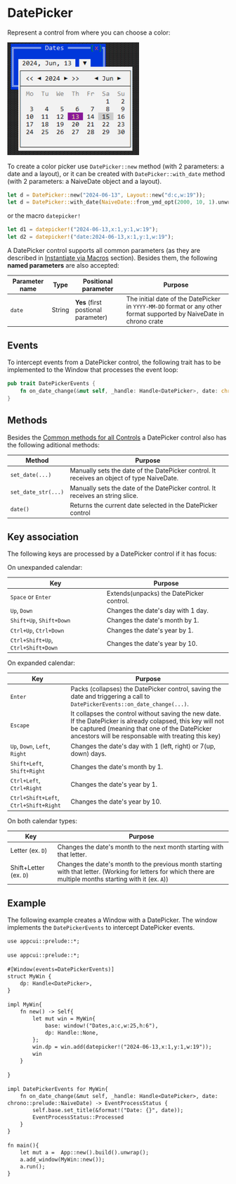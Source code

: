 # DatePicker

Represent a control from where you can choose a color:

<img src="img/datepicker.png" width=300/>

To create a color picker use `DatePicker::new` method (with 2 parameters: a date and a layout), or it can be created with `DatePicker::with_date` method (with 2 parameters: a NaiveDate object and a layout).

```rs
let d = DatePicker::new("2024-06-13", Layout::new("d:c,w:19"));
let d = DatePicker::with_date(NaiveDate::from_ymd_opt(2000, 10, 1).unwrap(), Layout::new("d:c,w:19"));
```

or the macro `datepicker!`

```rs
let d1 = datepicker!("2024-06-13,x:1,y:1,w:19");
let d2 = datepicker!("date:2024-06-13,x:1,y:1,w:19");
```

A DatePicker control supports all common parameters (as they are described in [Instantiate via Macros](../instantiate_via_macros.md) section). Besides them, the following **named parameters** are also accepted:

| Parameter name | Type   | Positional parameter                | Purpose                                                                                                              |
| -------------- | ------ | ----------------------------------- | -------------------------------------------------------------------------------------------------------------------- |
| `date`         | String | **Yes** (first postional parameter) | The initial date of the DatePicker in `YYYY-MM-DD` format or any other format supported by NaiveDate in chrono crate |

## Events

To intercept events from a DatePicker control, the following trait has to be implemented to the Window that processes the event loop:

```rs
pub trait DatePickerEvents {
    fn on_date_change(&mut self, _handle: Handle<DatePicker>, date: chrono::prelude::NaiveDate) -> EventProcessStatus {...}
}
```

## Methods

Besides the [Common methods for all Controls](../common_methods.md) a DatePicker control also has the following aditional methods:

| Method              | Purpose                                                                                    |
| ------------------- | ------------------------------------------------------------------------------------------ |
| `set_date(...)`     | Manually sets the date of the DatePicker control. It receives an object of type NaiveDate. |
| `set_date_str(...)` | Manually sets the date of the DatePicker control. It receives an string slice.             |
| `date()`            | Returns the current date selected in the DatePicker control                                |

## Key association

The following keys are processed by a DatePicker control if it has focus:

On unexpanded calendar:

| Key                                | Purpose                                  |
| ---------------------------------- | ---------------------------------------- |
| `Space` or `Enter`                 | Extends(unpacks) the DatePicker control. |
| `Up`, `Down`                       | Changes the date's day with 1 day.       |
| `Shift+Up`, `Shift+Down`           | Changes the date's month by 1.           |
| `Ctrl+Up`, `Ctrl+Down`             | Changes the date's year by 1.            |
| `Ctrl+Shift+Up`, `Ctrl+Shift+Down` | Changes the date's year by 10.           |

On expanded calendar:

| Key                                   | Purpose                                                                                                                                                                                                              |
| ------------------------------------- | -------------------------------------------------------------------------------------------------------------------------------------------------------------------------------------------------------------------- |
| `Enter`                               | Packs (collapses) the DatePicker control, saving the date and triggering a call to `DatePickerEvents::on_date_change(...)`.                                                                                          |
| `Escape`                              | It collapses the control without saving the new date. If the DatePicker is already colapsed, this key will not be captured (meaning that one of the DatePicker ancestors will be responsable with treating this key) |
| `Up`, `Down`, `Left`, `Right`         | Changes the date's day with 1 (left, right) or 7(up, down) days.                                                                                                                                                     |
| `Shift+Left`, `Shift+Right`           | Changes the date's month by 1.                                                                                                                                                                                       |
| `Ctrl+Left`, `Ctrl+Right`             | Changes the date's year by 1.                                                                                                                                                                                        |
| `Ctrl+Shift+Left`, `Ctrl+Shift+Right` | Changes the date's year by 10.                                                                                                                                                                                       |

On both calendar types:

| Key                    | Purpose                                                                                                                                                        |
| ---------------------- | -------------------------------------------------------------------------------------------------------------------------------------------------------------- |
| Letter (ex. `D`)       | Changes the date's month to the next month starting with that letter.                                                                                          |
| Shift+Letter (ex. `D`) | Changes the date's month to the previous month starting with that letter. (Working for letters for which there are multiple months starting with it (ex. `A`)) |

## Example

The following example creates a Window with a DatePicker. The window implements the `DatePickerEvents` to intercept DatePicker events.

```rust,no_run
use appcui::prelude::*;

use appcui::prelude::*;

#[Window(events=DatePickerEvents)]
struct MyWin {
    dp: Handle<DatePicker>,
}

impl MyWin{
    fn new() -> Self{
        let mut win = MyWin{
            base: window!("Dates,a:c,w:25,h:6"),
            dp: Handle::None,
        };
        win.dp = win.add(datepicker!("2024-06-13,x:1,y:1,w:19"));
        win
    }

}

impl DatePickerEvents for MyWin{
    fn on_date_change(&mut self, _handle: Handle<DatePicker>, date: chrono::prelude::NaiveDate) -> EventProcessStatus {
        self.base.set_title(&format!("Date: {}", date));
        EventProcessStatus::Processed                                                                        
    }
}

fn main(){
    let mut a =  App::new().build().unwrap();
    a.add_window(MyWin::new());
    a.run();
}

```